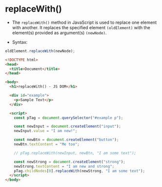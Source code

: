 # replaceWith()

- The `replaceWith()` method in JavaScript is used to replace one element with another. It replaces the specified element `(oldElement)` with the element(s) provided as argument(s) `(newNode)`.

- Syntax:

```javascript
oldElement.replaceWith(newNode);
```

```html
<!DOCTYPE html>
<head>
  <title>Document</title>
</head>

<body>
  <h1>replaceWith() - JS DOM</h1>

  <div id="example">
    <p>Sample Text</p>
  </div>

  <script>
    const pTag = document.querySelector("#example p");

    const newInput = document.createElement("input");
    newInput.value = "I am new!";

    const newBtn = document.createElement("button");
    newBtn.textContent = "Me too";

    // pTag.replaceWith(newInput, newBtn, "I am some text");

    const newStrong = document.createElement("strong");
    newStrong.textContent = "I am new and strong";
    pTag.childNodes[0].replaceWith(newStrong, "I am some text");
  </script>
</body>
```
